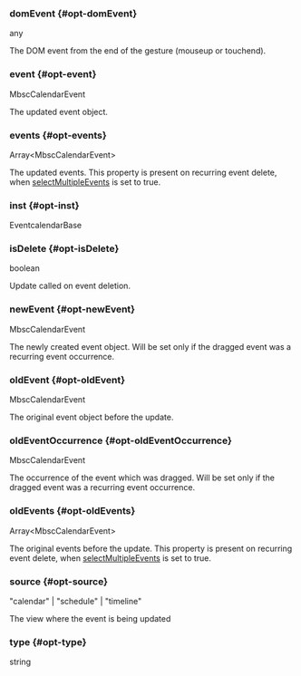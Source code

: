 ### domEvent {#opt-domEvent}

any

The DOM event from the end of the gesture (mouseup or touchend).
### event {#opt-event}

MbscCalendarEvent

The updated event object.
### events {#opt-events}

Array&lt;MbscCalendarEvent&gt;

The updated events. This property is present on recurring event delete,
when [selectMultipleEvents](#selectMultipleEvents) is set to true.
### inst {#opt-inst}

EventcalendarBase


### isDelete {#opt-isDelete}

boolean

Update called on event deletion.
### newEvent {#opt-newEvent}

MbscCalendarEvent

The newly created event object. Will be set only if the dragged event was a recurring event occurrence.
### oldEvent {#opt-oldEvent}

MbscCalendarEvent

The original event object before the update.
### oldEventOccurrence {#opt-oldEventOccurrence}

MbscCalendarEvent

The occurrence of the event which was dragged.
Will be set only if the dragged event was a recurring event occurrence.
### oldEvents {#opt-oldEvents}

Array&lt;MbscCalendarEvent&gt;

The original events before the update. This property is present on recurring event delete,
when [selectMultipleEvents](#selectMultipleEvents) is set to true.
### source {#opt-source}

"calendar" &#124; "schedule" &#124; "timeline"

The view where the event is being updated
### type {#opt-type}

string


